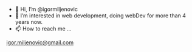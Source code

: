 - 👋 Hi, I’m @igormiljenovic
- 👀 I’m interested in web development, doing webDev for more than 4 years now.
- 📫 How to reach me ...

igor.miljenovic@gmail.com

<!---
igormiljenovic/igormiljenovic is a ✨ special ✨ repository because its `README.md` (this file) appears on your GitHub profile.
You can click the Preview link to take a look at your changes.
--->
